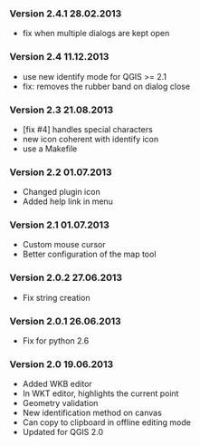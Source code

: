 
### Version 2.4.1 28.02.2013

* fix when multiple dialogs are kept open

### Version 2.4 11.12.2013

* use new identify mode for QGIS >= 2.1
* fix: removes the rubber band on dialog close

### Version 2.3 21.08.2013

* [fix #4] handles special characters
* new icon coherent with identify icon
* use a Makefile

### Version 2.2 01.07.2013

* Changed plugin icon
* Added help link in menu

### Version 2.1 01.07.2013

* Custom mouse cursor
* Better configuration of the map tool

### Version 2.0.2 27.06.2013

* Fix string creation

### Version 2.0.1 26.06.2013

* Fix for python 2.6

### Version 2.0 19.06.2013

* Added WKB editor
* In WKT editor, highlights the current point
* Geometry validation
* New identification method on canvas
* Can copy to clipboard in offline editing mode
* Updated for QGIS 2.0
